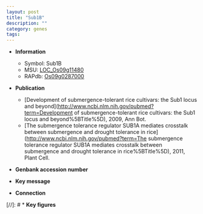 ```yaml
---
layout: post
title: "Sub1B"
description: ""
category: genes
tags: 
---
```


* **Information**  
    + Symbol: Sub1B  
    + MSU: [LOC_Os09g11480](http://rice.uga.edu/cgi-bin/ORF_infopage.cgi?orf=LOC_Os09g11480)  
    + RAPdb: [Os09g0287000](http://rapdb.dna.affrc.go.jp/viewer/gbrowse_details/irgsp1?name=Os09g0287000)  

* **Publication**  
    + [Development of submergence-tolerant rice cultivars: the Sub1 locus and beyond](http://www.ncbi.nlm.nih.gov/pubmed?term=Development of submergence-tolerant rice cultivars: the Sub1 locus and beyond%5BTitle%5D), 2009, Ann Bot.
    + [The submergence tolerance regulator SUB1A mediates crosstalk between submergence and drought tolerance in rice](http://www.ncbi.nlm.nih.gov/pubmed?term=The submergence tolerance regulator SUB1A mediates crosstalk between submergence and drought tolerance in rice%5BTitle%5D), 2011, Plant Cell.

* **Genbank accession number**  

* **Key message**  

* **Connection**  

[//]: # * **Key figures**  


